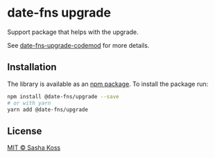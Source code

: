 # date-fns upgrade

Support package that helps with the upgrade.

See [date-fns-upgrade-codemod](https://github.com/date-fns/date-fns-upgrade-codemod) for more details.

## Installation

The library is available as an [npm package](https://www.npmjs.com/package/@date-fns/upgrade).
To install the package run:

```bash
npm install @date-fns/upgrade --save
# or with yarn
yarn add @date-fns/upgrade
```

## License

[MIT © Sasha Koss](https://kossnocorp.mit-license.org/)
